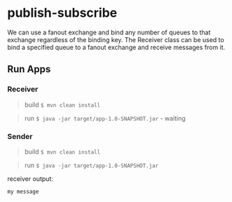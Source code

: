 # publish-subscribe

We can use a fanout exchange and bind any number of queues to that exchange regardless of the binding key.
The Receiver class can be used to bind a specified queue to a fanout exchange and receive messages from it.

## Run Apps

### Receiver

> build `$ mvn clean install`

> run `$ java -jar target/app-1.0-SNAPSHOT.jar` - waiting

### Sender

> build `$ mvn clean install`

> run `$ java -jar target/app-1.0-SNAPSHOT.jar`

receiver output:
```
my message
```
